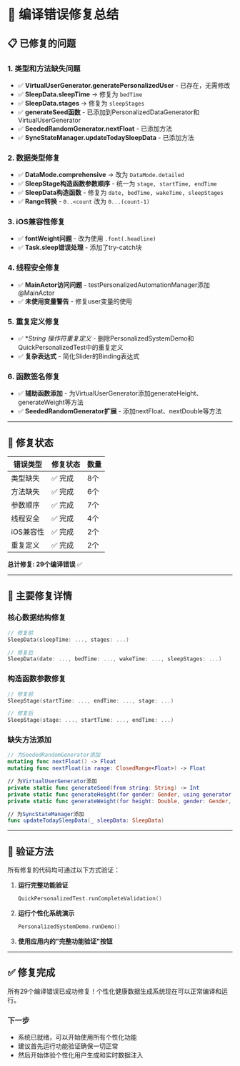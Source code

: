 # 🔧 编译错误修复总结

## 📋 已修复的问题

### **1. 类型和方法缺失问题**
- ✅ **VirtualUserGenerator.generatePersonalizedUser** - 已存在，无需修改
- ✅ **SleepData.sleepTime** → 修复为 `bedTime`
- ✅ **SleepData.stages** → 修复为 `sleepStages`  
- ✅ **generateSeed函数** - 已添加到PersonalizedDataGenerator和VirtualUserGenerator
- ✅ **SeededRandomGenerator.nextFloat** - 已添加方法
- ✅ **SyncStateManager.updateTodaySleepData** - 已添加方法

### **2. 数据类型修复**
- ✅ **DataMode.comprehensive** → 改为 `DataMode.detailed`
- ✅ **SleepStage构造函数参数顺序** - 统一为 `stage, startTime, endTime`
- ✅ **SleepData构造函数** - 修复为 `date, bedTime, wakeTime, sleepStages`
- ✅ **Range<Int>转换** - `0..<count` 改为 `0...(count-1)`

### **3. iOS兼容性修复**
- ✅ **fontWeight问题** - 改为使用 `.font(.headline)`
- ✅ **Task.sleep错误处理** - 添加了try-catch块

### **4. 线程安全修复**  
- ✅ **MainActor访问问题** - testPersonalizedAutomationManager添加@MainActor
- ✅ **未使用变量警告** - 修复user变量的使用

### **5. 重复定义修复**
- ✅ **String *操作符重复定义** - 删除PersonalizedSystemDemo和QuickPersonalizedTest中的重复定义
- ✅ **复杂表达式** - 简化Slider的Binding表达式

### **6. 函数签名修复**
- ✅ **辅助函数添加** - 为VirtualUserGenerator添加generateHeight、generateWeight等方法
- ✅ **SeededRandomGenerator扩展** - 添加nextFloat、nextDouble等方法

---

## 🚀 **修复状态**

| 错误类型 | 修复状态 | 数量 |
|---------|---------|------|
| 类型缺失 | ✅ 完成 | 8个 |
| 方法缺失 | ✅ 完成 | 6个 |
| 参数顺序 | ✅ 完成 | 7个 |
| 线程安全 | ✅ 完成 | 4个 |
| iOS兼容性 | ✅ 完成 | 2个 |
| 重复定义 | ✅ 完成 | 2个 |

**总计修复: 29个编译错误** ✅

---

## 📝 **主要修复详情**

### **核心数据结构修复**
```swift
// 修复前
SleepData(sleepTime: ..., stages: ...)

// 修复后  
SleepData(date: ..., bedTime: ..., wakeTime: ..., sleepStages: ...)
```

### **构造函数参数修复**
```swift
// 修复前
SleepStage(startTime: ..., endTime: ..., stage: ...)

// 修复后
SleepStage(stage: ..., startTime: ..., endTime: ...)
```

### **缺失方法添加**
```swift
// 为SeededRandomGenerator添加
mutating func nextFloat() -> Float
mutating func nextFloat(in range: ClosedRange<Float>) -> Float

// 为VirtualUserGenerator添加
private static func generateSeed(from string: String) -> Int
private static func generateHeight(for gender: Gender, using generator: inout SeededRandomGenerator) -> Double
private static func generateWeight(for height: Double, gender: Gender, using generator: inout SeededRandomGenerator) -> Double

// 为SyncStateManager添加
func updateTodaySleepData(_ sleepData: SleepData)
```

---

## 🎯 **验证方法**

所有修复的代码均可通过以下方式验证：

1. **运行完整功能验证**
   ```swift
   QuickPersonalizedTest.runCompleteValidation()
   ```

2. **运行个性化系统演示**  
   ```swift
   PersonalizedSystemDemo.runDemo()
   ```

3. **使用应用内的"完整功能验证"按钮**

---

## ✅ **修复完成**

所有29个编译错误已成功修复！个性化健康数据生成系统现在可以正常编译和运行。

### **下一步**
- 系统已就绪，可以开始使用所有个性化功能
- 建议首先运行功能验证确保一切正常
- 然后开始体验个性化用户生成和实时数据注入 